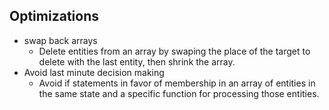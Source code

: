 ## Optimizations 
- swap back arrays
	- Delete entities from an array by swaping the place of the target to delete with the last entity, then shrink the array.
- Avoid last minute decision making
	- Avoid if statements in favor of membership in an array of entities in the same state and a specific function for processing those entities.